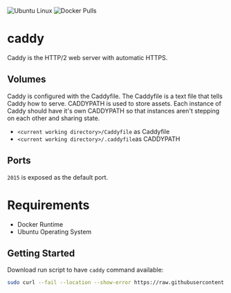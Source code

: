 ![Ubuntu Linux](https://img.shields.io/badge/tested-ubuntu-green.svg) ![Docker Pulls](https://img.shields.io/docker/pulls/suckowbiz/caddy.svg)

# caddy

Caddy is the HTTP/2 web server with automatic HTTPS.

## Volumes

Caddy is configured with the Caddyfile. The Caddyfile is a text file that tells Caddy how to serve. CADDYPATH is used to store assets. Each instance of Caddy should have it's own CADDYPATH so that instances aren't stepping on each other and sharing state.

- `<current working directory>/Caddyfile` as Caddyfile
- `<current working directory>/.caddyfile`as CADDYPATH

## Ports

`2015` is exposed as the default port.

# Requirements

- Docker Runtime
- Ubuntu Operating System

## Getting Started

Download run script to have `caddy` command available:

```bash
sudo curl --fail --location --show-error https://raw.githubusercontent.com/suckowbiz/dockerside/master/caddy/caddy -o /usr/local/bin/caddy && sudo chmod +x /usr/local/bin/caddy
```
